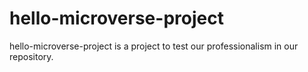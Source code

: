 # hello-microverse-project
hello-microverse-project is a project to test our professionalism in our repository.